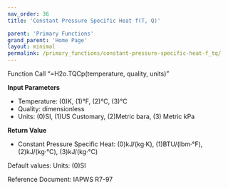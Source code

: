 ```yaml
---
nav_order: 36
title: 'Constant Pressure Specific Heat f(T, Q)'

parent: 'Primary Functions'
grand_parent: 'Home Page'
layout: minimal
permalink: /primary_functions/constant-pressure-specific-heat-f_tq/
---
```


Function Call “=H2o.TQCp(temperature, quality, units)”

**Input Parameters**

- Temperature: (0)K, (1)°F, (2)°C, (3)°C
- Quality: dimensionless
- Units: (0)SI, (1)US Customary, (2)Metric bara, (3) Metric kPa

**Return Value**

- Constant Pressure Specific Heat: (0)kJ/(kg·K), (1)BTU/(lbm·°F), (2)kJ/(kg·°C), (3)kJ/(kg·°C)

Default values: Units: (0)SI

Reference Document: IAPWS R7-97